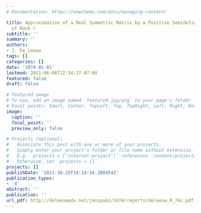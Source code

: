 ```yaml
---
# Documentation: https://wowchemy.com/docs/managing-content/

title: Approximation of a Real Symmetric Matrix by a Positive Semidefinite Matrix
  of Rank r
subtitle: ''
summary: ''
authors:
- J. De Leeuw
tags: []
categories: []
date: '1974-01-01'
lastmod: 2021-06-06T12:54:27-07:00
featured: false
draft: false

# Featured image
# To use, add an image named `featured.jpg/png` to your page's folder.
# Focal points: Smart, Center, TopLeft, Top, TopRight, Left, Right, BottomLeft, Bottom, BottomRight.
image:
  caption: ''
  focal_point: ''
  preview_only: false

# Projects (optional).
#   Associate this post with one or more of your projects.
#   Simply enter your project's folder or file name without extension.
#   E.g. `projects = ["internal-project"]` references `content/project/deep-learning/index.md`.
#   Otherwise, set `projects = []`.
projects: []
publishDate: '2021-10-25T19:24:34.108454Z'
publication_types:
- '4'
abstract: ''
publication: ''
url_pdf: http://deleeuwpdx.net/janspubs/1974/reports/deleeuw_R_74c.pdf
---
```


